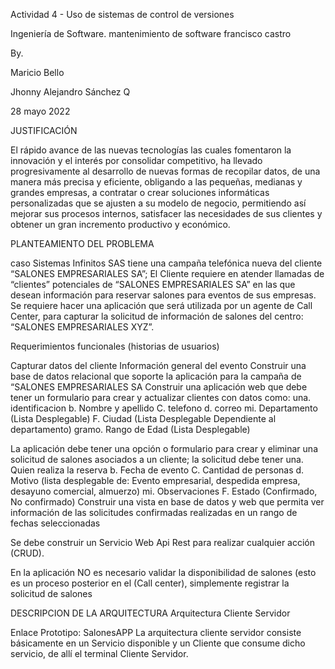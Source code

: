 Actividad 4 - Uso de sistemas de control de versiones





Ingeniería de Software.
mantenimiento de software
francisco castro


By.

Maricio Bello  

Jhonny Alejandro Sánchez Q




28 mayo 2022





JUSTIFICACIÓN

El rápido avance de las nuevas tecnologías las cuales fomentaron la innovación y el interés por consolidar competitivo, ha llevado progresivamente al desarrollo de nuevas formas de recopilar datos, de una manera más precisa y eficiente, obligando a las pequeñas, medianas y grandes empresas, a contratar o crear soluciones informáticas personalizadas que se ajusten a su modelo de negocio, permitiendo así mejorar sus procesos internos, satisfacer las necesidades de sus clientes y obtener un gran incremento productivo y económico.



PLANTEAMIENTO DEL PROBLEMA

caso
Sistemas Infinitos SAS tiene una campaña telefónica nueva del cliente “SALONES EMPRESARIALES SA”;
El Cliente requiere en atender llamadas de “clientes” potenciales de “SALONES EMPRESARIALES SA” en las que desean información para reservar salones para eventos de sus empresas.
Se requiere hacer una aplicación que será utilizada por un agente de Call Center, para capturar la solicitud de información de salones del centro: “SALONES EMPRESARIALES XYZ”.


Requerimientos funcionales (historias de usuarios)

Capturar datos del cliente
Información general del evento
Construir una base de datos relacional que soporte la aplicación para la campaña de “SALONES EMPRESARIALES SA
Construir una aplicación web que debe tener un formulario para crear y actualizar clientes con datos como:
una. identificacion
b. Nombre y apellido
C. telefono
d. correo
mi. Departamento (Lista Desplegable)
F. Ciudad (Lista Desplegable Dependiente al departamento)
gramo. Rango de Edad (Lista Desplegable)

La aplicación debe tener una opción o formulario para crear y eliminar una solicitud de salones asociados a un cliente; la solicitud debe tener
una. Quien realiza la reserva
b. Fecha de evento
C. Cantidad de personas
d. Motivo (lista desplegable de: Evento empresarial, despedida
empresa, desayuno comercial, almuerzo)
mi. Observaciones
F. Estado (Confirmado, No confirmado)
Construir una vista en base de datos y web que permita ver información de las solicitudes confirmadas realizadas en un rango de fechas seleccionadas

Se debe construir un Servicio Web Api Rest para realizar cualquier acción (CRUD).

En la aplicación NO es necesario validar la disponibilidad de salones (esto es un proceso posterior en el (Call center), simplemente registrar la solicitud de salones

DESCRIPCION DE LA ARQUITECTURA
Arquitectura Cliente Servidor

Enlace Prototipo: SalonesAPP
La arquitectura cliente servidor consiste básicamente en un Servicio disponible y un Cliente que consume dicho servicio, de allí el terminal Cliente Servidor.
